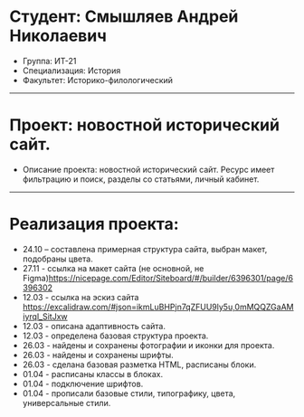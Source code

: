 # Студент: Смышляев Андрей Николаевич
- Группа: ИТ-21
- Специализация: История
- Факультет: Историко-филологический
---
# Проект: новостной исторический сайт.
- Описание проекта: новостной исторический сайт. Ресурс имеет фильтрацию и поиск, разделы со статьями, личный кабинет.
---
# Реализация проекта:
- 24.10 – составлена примерная структура сайта, выбран макет, подобраны цвета.
- 27.11 - ссылка на макет сайта (не основной, не Figma)https://nicepage.com/Editor/Siteboard/#/builder/6396301/page/6396302
- 12.03 - ссылка на эскиз сайта https://excalidraw.com/#json=ikmLuBHPjn7qZFUU9ly5u,0mMQQZGaAMiyrql_SitJxw
- 12.03 - описана адаптивность сайта.
- 12.03 - определена базовая структура проекта.
- 26.03 - найдены и сохранены фотографии и иконки для проекта.
- 26.03 - найдены и сохранены шрифты.
- 26.03 - сделана базовая разметка HTML, расписаны блоки.
- 01.04 - расписаны классы в блоках.
- 01.04 - подключение шрифтов.
- 01.04 - прописали базовые стили, типографику, цвета, универсальные стили.
